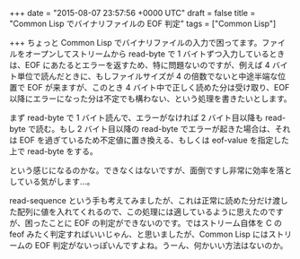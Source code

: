 
+++
date = "2015-08-07 23:57:56 +0000 UTC"
draft = false
title = "Common Lisp でバイナリファイルの EOF 判定"
tags = ["Common Lisp"]

+++
ちょっと Common Lisp でバイナリファイルの入力で困ってます。ファイルをオープンしてストリームから read-byte で 1 バイトずつ入力しているときは、EOF にあたるとエラーを返すため、特に問題ないのですが、例えば 4 バイト単位で読んだときに、もしファイルサイズが 4 の倍数でないと中途半端な位置で EOF が来ますが、このとき 4 バイト中で正しく読めた分は受け取り、EOF 以降にエラーになった分は不定でも構わない、という処理を書きたいとします。

まず read-byte で 1 バイト読んで、エラーがなければ 2 バイト目以降も read-byte で読む。もし 2 バイト目以降の read-byte でエラーが起きた場合は、それは EOF を過ぎているため不定値に置き換える、もしくは eof-value を指定した上で read-byte をする。

という感じになるのかな。できなくはないですが、面倒ですし非常に効率を落としている気がします…。

read-sequence という手も考えてみましたが、これは正常に読めた分だけ渡した配列に値を入れてくれるので、この処理には適しているように思えたのですが、困ったことに EOF の判定ができないのです。ではストリーム自体を C の feof みたく判定すればいいじゃん、と思いましたが、Common Lisp にはストリームの EOF 判定がないっぽいんですよね。うーん、何かいい方法はないのか。


